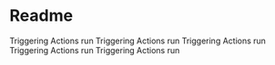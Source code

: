 # Readme
Triggering Actions run
Triggering Actions run
Triggering Actions run
Triggering Actions run
Triggering Actions run
